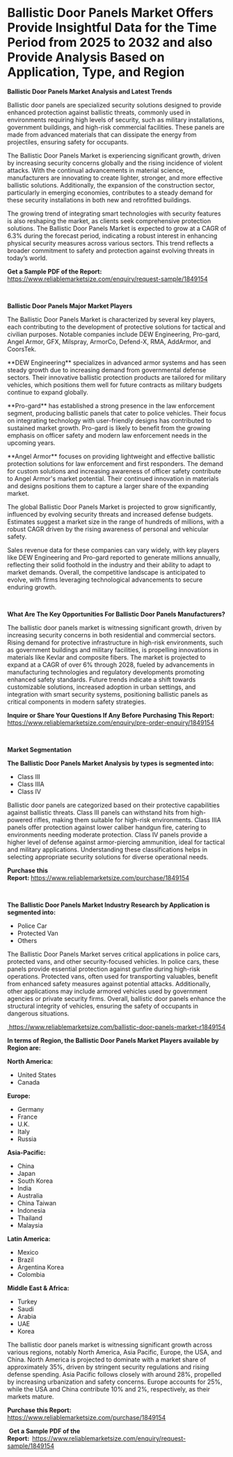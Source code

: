 <p><h1>Ballistic Door Panels Market Offers Provide Insightful Data for the Time Period from 2025 to 2032 and also Provide Analysis Based on Application, Type, and Region</h1></p><p><strong>Ballistic Door Panels Market Analysis and Latest Trends</strong></p>
<p><p>Ballistic door panels are specialized security solutions designed to provide enhanced protection against ballistic threats, commonly used in environments requiring high levels of security, such as military installations, government buildings, and high-risk commercial facilities. These panels are made from advanced materials that can dissipate the energy from projectiles, ensuring safety for occupants.</p><p>The Ballistic Door Panels Market is experiencing significant growth, driven by increasing security concerns globally and the rising incidence of violent attacks. With the continual advancements in material science, manufacturers are innovating to create lighter, stronger, and more effective ballistic solutions. Additionally, the expansion of the construction sector, particularly in emerging economies, contributes to a steady demand for these security installations in both new and retrofitted buildings.</p><p>The growing trend of integrating smart technologies with security features is also reshaping the market, as clients seek comprehensive protection solutions. The Ballistic Door Panels Market is expected to grow at a CAGR of 6.3% during the forecast period, indicating a robust interest in enhancing physical security measures across various sectors. This trend reflects a broader commitment to safety and protection against evolving threats in today’s world.</p></p>
<p><strong>Get a Sample PDF of the Report:&nbsp;</strong> <a href="https://www.reliablemarketsize.com/enquiry/request-sample/1849154?utm_campaign=1845&utm_medium=2&utm_source=Github&utm_content=ia&utm_term=16042025&utm_id=ballistic-door-panels">https://www.reliablemarketsize.com/enquiry/request-sample/1849154</a></p>
<p>&nbsp;</p>
<p><strong>Ballistic Door Panels Major Market Players</strong></p>
<p><p>The Ballistic Door Panels Market is characterized by several key players, each contributing to the development of protective solutions for tactical and civilian purposes. Notable companies include DEW Engineering, Pro-gard, Angel Armor, GFX, Milspray, ArmorCo, Defend-X, RMA, AddArmor, and CoorsTek.</p><p>**DEW Engineering** specializes in advanced armor systems and has seen steady growth due to increasing demand from governmental defense sectors. Their innovative ballistic protection products are tailored for military vehicles, which positions them well for future contracts as military budgets continue to expand globally.</p><p>**Pro-gard** has established a strong presence in the law enforcement segment, producing ballistic panels that cater to police vehicles. Their focus on integrating technology with user-friendly designs has contributed to sustained market growth. Pro-gard is likely to benefit from the growing emphasis on officer safety and modern law enforcement needs in the upcoming years.</p><p>**Angel Armor** focuses on providing lightweight and effective ballistic protection solutions for law enforcement and first responders. The demand for custom solutions and increasing awareness of officer safety contribute to Angel Armor's market potential. Their continued innovation in materials and designs positions them to capture a larger share of the expanding market.</p><p>The global Ballistic Door Panels Market is projected to grow significantly, influenced by evolving security threats and increased defense budgets. Estimates suggest a market size in the range of hundreds of millions, with a robust CAGR driven by the rising awareness of personal and vehicular safety.</p><p>Sales revenue data for these companies can vary widely, with key players like DEW Engineering and Pro-gard reported to generate millions annually, reflecting their solid foothold in the industry and their ability to adapt to market demands. Overall, the competitive landscape is anticipated to evolve, with firms leveraging technological advancements to secure enduring growth.</p></p>
<p>&nbsp;</p>
<p><strong>What Are The Key Opportunities For Ballistic Door Panels Manufacturers?</strong></p>
<p><p>The ballistic door panels market is witnessing significant growth, driven by increasing security concerns in both residential and commercial sectors. Rising demand for protective infrastructure in high-risk environments, such as government buildings and military facilities, is propelling innovations in materials like Kevlar and composite fibers. The market is projected to expand at a CAGR of over 6% through 2028, fueled by advancements in manufacturing technologies and regulatory developments promoting enhanced safety standards. Future trends indicate a shift towards customizable solutions, increased adoption in urban settings, and integration with smart security systems, positioning ballistic panels as critical components in modern safety strategies.</p></p>
<p><strong>Inquire or Share Your Questions If Any Before Purchasing This Report:</strong> <a href="https://www.reliablemarketsize.com/enquiry/pre-order-enquiry/1849154?utm_campaign=1845&utm_medium=2&utm_source=Github&utm_content=ia&utm_term=16042025&utm_id=ballistic-door-panels">https://www.reliablemarketsize.com/enquiry/pre-order-enquiry/1849154</a></p>
<p>&nbsp;</p>
<p><strong>Market Segmentation</strong></p>
<p><strong>The Ballistic Door Panels Market Analysis by types is segmented into:</strong></p>
<p><ul><li>Class III</li><li>Class IIIA</li><li>Class IV</li></ul></p>
<p><p>Ballistic door panels are categorized based on their protective capabilities against ballistic threats. Class III panels can withstand hits from high-powered rifles, making them suitable for high-risk environments. Class IIIA panels offer protection against lower caliber handgun fire, catering to environments needing moderate protection. Class IV panels provide a higher level of defense against armor-piercing ammunition, ideal for tactical and military applications. Understanding these classifications helps in selecting appropriate security solutions for diverse operational needs.</p></p>
<p><strong>Purchase this Report:&nbsp;</strong><a href="https://www.reliablemarketsize.com/purchase/1849154?utm_campaign=1845&utm_medium=2&utm_source=Github&utm_content=ia&utm_term=16042025&utm_id=ballistic-door-panels">https://www.reliablemarketsize.com/purchase/1849154</a></p>
<p>&nbsp;</p>
<p><strong>The Ballistic Door Panels Market Industry Research by Application is segmented into:</strong></p>
<p><ul><li>Police Car</li><li>Protected Van</li><li>Others</li></ul></p>
<p><p>The Ballistic Door Panels Market serves critical applications in police cars, protected vans, and other security-focused vehicles. In police cars, these panels provide essential protection against gunfire during high-risk operations. Protected vans, often used for transporting valuables, benefit from enhanced safety measures against potential attacks. Additionally, other applications may include armored vehicles used by government agencies or private security firms. Overall, ballistic door panels enhance the structural integrity of vehicles, ensuring the safety of occupants in dangerous situations.</p></p>
<p><a href="https://www.reliablemarketsize.com/ballistic-door-panels-market-r1849154?utm_campaign=1845&utm_medium=2&utm_source=Github&utm_content=ia&utm_term=16042025&utm_id=ballistic-door-panels">&nbsp;https://www.reliablemarketsize.com/ballistic-door-panels-market-r1849154</a></p>
<p><strong>In terms of Region, the Ballistic Door Panels Market Players available by Region are:</strong></p>
<p>
    <p> <strong> North America: </strong>
        <ul>
            <li>United States</li>
            <li>Canada</li>
        </ul>
        </p> 
    <p> <strong> Europe: </strong>
        <ul>
            <li>Germany</li>
            <li>France</li>
            <li>U.K.</li>
            <li>Italy</li>
            <li>Russia</li>
        </ul>
        </p> 
    <p> <strong> Asia-Pacific: </strong>
        <ul>
            <li>China</li>
            <li>Japan</li>
            <li>South Korea</li>
            <li>India</li>
            <li>Australia</li>
            <li>China Taiwan</li>
            <li>Indonesia</li>
            <li>Thailand</li>
            <li>Malaysia</li>
        </ul>
        </p> 
    <p> <strong> Latin America: </strong>
        <ul>
            <li>Mexico</li>
            <li>Brazil</li>
            <li>Argentina Korea</li>
            <li>Colombia</li>
        </ul>
        </p> 
    <p> <strong> Middle East & Africa: </strong>
        <ul>
            <li>Turkey</li>
            <li>Saudi</li>
            <li>Arabia</li>
            <li>UAE</li>
            <li>Korea</li>
        </ul>
    </p>
    </p>
<p><p>The ballistic door panels market is witnessing significant growth across various regions, notably North America, Asia Pacific, Europe, the USA, and China. North America is projected to dominate with a market share of approximately 35%, driven by stringent security regulations and rising defense spending. Asia Pacific follows closely with around 28%, propelled by increasing urbanization and safety concerns. Europe accounts for 25%, while the USA and China contribute 10% and 2%, respectively, as their markets mature.</p></p>
<p><strong>Purchase this Report: </strong><a href="https://www.reliablemarketsize.com/purchase/1849154?utm_campaign=1845&utm_medium=2&utm_source=Github&utm_content=ia&utm_term=16042025&utm_id=ballistic-door-panels">https://www.reliablemarketsize.com/purchase/1849154</a></p>
<p>&nbsp;<strong>Get a Sample PDF of the Report:&nbsp;&nbsp;</strong><a href="https://www.reliablemarketsize.com/enquiry/request-sample/1849154?utm_campaign=1845&utm_medium=2&utm_source=Github&utm_content=ia&utm_term=16042025&utm_id=ballistic-door-panels">https://www.reliablemarketsize.com/enquiry/request-sample/1849154</a></p>
<p><strong></strong></p>
<p><p></p><p></p><p></p></p>